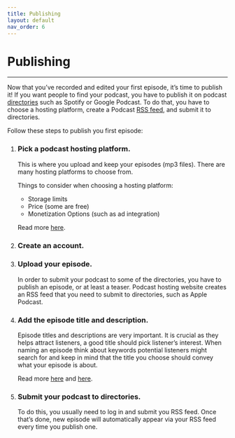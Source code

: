 ```yaml
---
title: Publishing
layout: default
nav_order: 6
---
```


# Publishing
---

Now that you’ve recorded and edited your first episode, it’s time to publish it! If you want people to find your podcast, you have to publish it on podcast [directories](Glossary.html) such as Spotify or Google Podcast. To do that, you have to choose a hosting platform, create a Podcast [RSS feed](Glossary.html), and submit it to directories. 

Follow these steps to publish you first episode:

1. ### Pick a podcast hosting platform.
    This is where you upload and keep your episodes (mp3 files). There are many hosting platforms to choose from. 

    Things to consider when choosing a hosting platform:
    - Storage limits 
    - Price (some are free)
    - Monetization Options (such as ad integration)
  
    Read more [here](https://zapier.com/blog/podcast-hosting/?utm_source=google&utm_medium=cpc&utm_campaign=gaw-row-nua-evr-search_nb_desktop_blog_prospecting_developing1_developing2-ads&utm_adgroup=DSA-BestApps-Form_Builder&utm_term=&utm_content=9067413&utm_ads_campaign_id=19622168382&utm_ads_adgroup_id=157760468828&utm_ads_ad_id=659058345731&gad_source=1&gclid=CjwKCAjwo6GyBhBwEiwAzQTmc4LIfvdSGiaQnkoAvUcRvkJN9cUmU360Z4KF34RDRaGoSsBnaOtVbxoCbHQQAvD_BwE ).

2. ### Create an account.

3. ### Upload your episode.
   
   In order to submit your podcast to some of the directories, you have to publish an episode, or at least a teaser. Podcast hosting website creates an RSS feed that you need to submit to directories, such as Apple Podcast. 

4. ### Add the episode title and description.
   
   Episode titles and descriptions are very important. It is crucial as they helps attract listeners, a good title should pick listener’s interest. When naming an episode think about keywords potential listeners might search for and keep in mind that the title you choose should convey what your episode is about. 
   
   Read more [here]( https://podcasters.spotify.com/resources/learn/create/podcast-episode-descriptions) and [here]( https://www.thepodcasthost.com/planning/podcast-episode-titles/ ).


5. ### Submit your podcast to directories.
   To do this, you usually need to log in and submit you RSS feed. Once that’s done, new episode will automatically appear via your RSS feed every time you publish one. 







